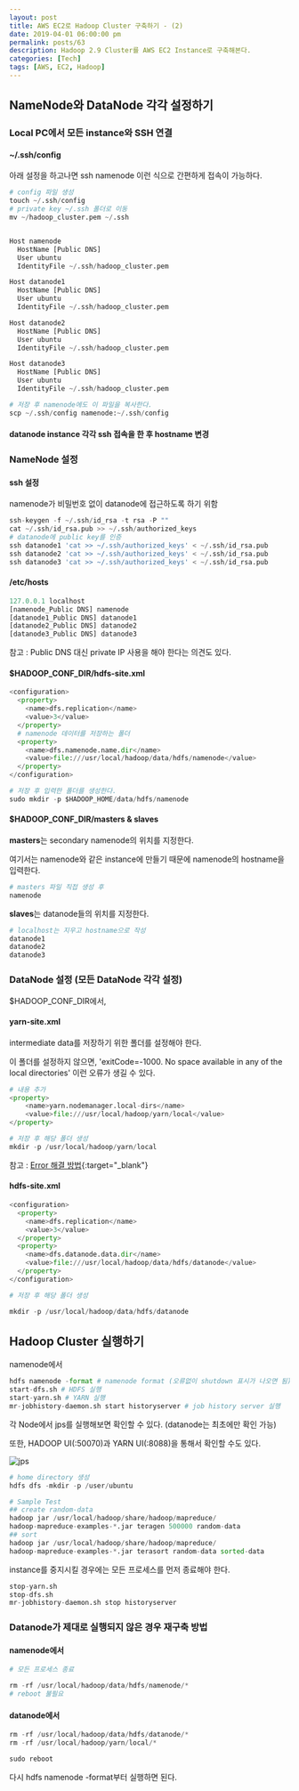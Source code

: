 ```yaml
---
layout: post
title: AWS EC2로 Hadoop Cluster 구축하기 - (2)
date: 2019-04-01 06:00:00 pm
permalink: posts/63
description: Hadoop 2.9 Cluster를 AWS EC2 Instance로 구축해본다.
categories: [Tech]
tags: [AWS, EC2, Hadoop]
---
```


## NameNode와 DataNode 각각 설정하기

### Local PC에서 모든 instance와 SSH 연결

#### ~/.ssh/config

아래 설정을 하고나면 ssh namenode 이런 식으로 간편하게 접속이 가능하다.

``` python
# config 파일 생성
touch ~/.ssh/config
# private key ~/.ssh 폴더로 이동
mv ~/hadoop_cluster.pem ~/.ssh


Host namenode
  HostName [Public DNS]
  User ubuntu
  IdentityFile ~/.ssh/hadoop_cluster.pem

Host datanode1
  HostName [Public DNS]
  User ubuntu 
  IdentityFile ~/.ssh/hadoop_cluster.pem

Host datanode2
  HostName [Public DNS]
  User ubuntu 
  IdentityFile ~/.ssh/hadoop_cluster.pem

Host datanode3
  HostName [Public DNS]
  User ubuntu 
  IdentityFile ~/.ssh/hadoop_cluster.pem

# 저장 후 namenode에도 이 파일을 복사한다.
scp ~/.ssh/config namenode:~/.ssh/config
```

#### datanode instance 각각 ssh 접속을 한 후 hostname 변경

### NameNode 설정

#### ssh 설정

namenode가 비밀번호 없이 datanode에 접근하도록 하기 위함

``` python
ssh-keygen -f ~/.ssh/id_rsa -t rsa -P ""
cat ~/.ssh/id_rsa.pub >> ~/.ssh/authorized_keys
# datanode에 public key를 인증
ssh datanode1 'cat >> ~/.ssh/authorized_keys' < ~/.ssh/id_rsa.pub
ssh datanode2 'cat >> ~/.ssh/authorized_keys' < ~/.ssh/id_rsa.pub
ssh datanode3 'cat >> ~/.ssh/authorized_keys' < ~/.ssh/id_rsa.pub
```

#### /etc/hosts

``` python
127.0.0.1 localhost
[namenode_Public DNS] namenode
[datanode1_Public DNS] datanode1
[datanode2_Public DNS] datanode2
[datanode3_Public DNS] datanode3
```

참고 : Public DNS 대신 private IP 사용을 해야 한다는 의견도 있다.

#### $HADOOP_CONF_DIR/hdfs-site.xml

``` python
<configuration>
  <property>
    <name>dfs.replication</name>
    <value>3</value>
  </property>
  # namenode 데이터를 저장하는 폴더
  <property>
    <name>dfs.namenode.name.dir</name>
    <value>file:///usr/local/hadoop/data/hdfs/namenode</value>
  </property>
</configuration>

# 저장 후 입력한 폴더를 생성한다.
sudo mkdir -p $HADOOP_HOME/data/hdfs/namenode
```

#### $HADOOP_CONF_DIR/masters & slaves

**masters**는 secondary namenode의 위치를 지정한다. 

여기서는 namenode와 같은 instance에 만들기 때문에 namenode의 hostname을 입력한다.

``` python
# masters 파일 직접 생성 후
namenode
```

**slaves**는 datanode들의 위치를 지정한다. 

``` python
# localhost는 지우고 hostname으로 작성
datanode1
datanode2
datanode3
```

### DataNode 설정 (모든 DataNode 각각 설정)

$HADOOP_CONF_DIR에서,

#### yarn-site.xml

intermediate data를 저장하기 위한 폴더를 설정해야 한다. 

이 폴더를 설정하지 않으면, 'exitCode=-1000. No space available in any of the local directories' 이런 오류가 생길 수 있다.

``` python
# 내용 추가
<property>
    <name>yarn.nodemanager.local-dirs</name>
    <value>file:///usr/local/hadoop/yarn/local</value>
</property>

# 저장 후 해당 폴더 생성
mkdir -p /usr/local/hadoop/yarn/local
```

참고 : [Error 해결 방법](https://datameer.zendesk.com/hc/en-us/articles/115005147483-Container-failed-exitCode-1000-No-space-available-in-any-of-the-local-directories-){:target="_blank"}

#### hdfs-site.xml

``` python
<configuration>
  <property>
    <name>dfs.replication</name>
    <value>3</value>
  </property>
  <property>
    <name>dfs.datanode.data.dir</name>
    <value>file:///usr/local/hadoop/data/hdfs/datanode</value>
  </property>
</configuration>

# 저장 후 해당 폴더 생성

mkdir -p /usr/local/hadoop/data/hdfs/datanode
```

## Hadoop Cluster 실행하기

namenode에서

``` python
hdfs namenode -format # namenode format (오류없이 shutdown 표시가 나오면 됨)
start-dfs.sh # HDFS 실행
start-yarn.sh # YARN 실행
mr-jobhistory-daemon.sh start historyserver # job history server 실행
```

각 Node에서 jps를 실행해보면 확인할 수 있다. (datanode는 최초에만 확인 가능)

또한, HADOOP UI(:50070)과 YARN UI(:8088)을 통해서 확인할 수도 있다.

![jps]({{site.baseurl}}/assets/img/aws/aws_hadoop_3.png)

``` python
# home directory 생성
hdfs dfs -mkdir -p /user/ubuntu

# Sample Test
## create random-data
hadoop jar /usr/local/hadoop/share/hadoop/mapreduce/
hadoop-mapreduce-examples-*.jar teragen 500000 random-data
## sort
hadoop jar /usr/local/hadoop/share/hadoop/mapreduce/
hadoop-mapreduce-examples-*.jar terasort random-data sorted-data
```

instance를 중지시킬 경우에는 모든 프로세스를 먼저 종료해야 한다.

``` python
stop-yarn.sh
stop-dfs.sh
mr-jobhistory-daemon.sh stop historyserver
```

### Datanode가 제대로 실행되지 않은 경우 재구축 방법

#### namenode에서

``` python
# 모든 프로세스 종료

rm -rf /usr/local/hadoop/data/hdfs/namenode/*
# reboot 불필요
```

#### datanode에서

``` python
rm -rf /usr/local/hadoop/data/hdfs/datanode/*
rm -rf /usr/local/hadoop/yarn/local/*

sudo reboot
```

다시 hdfs namenode -format부터 실행하면 된다.
